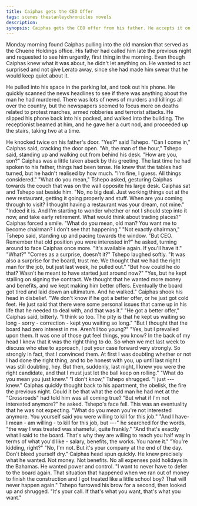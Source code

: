 ```yaml
---
title: Caiphas gets the CEO Offer
tags: scenes thestanleychronicles novels 
description: 
synopsis: Caiphas gets the CEO offer from his father. He accepts it on condition that the powers of the board are limited. ENDS WITH Tshepo accepting his conditions.
---
```


Monday morning found Caiphas pulling into the old mansion that served as the Chuene Holdings office. His father had called him late the previous night and requested to see him urgently, first thing in the morning. Even though Caiphas knew what it was about, he didn't let anything on. He wanted to act surprised and not give Lerato away, since she had made him swear that he would keep quiet about it.

He pulled into his space in the parking lot, and took out his phone. He quickly scanned the news headlines to see if there was anything about the man he had murdered. There was lots of news of murders and killings all over the country, but the newspapers seemed to focus more on deaths related to protest marches, armed robberies and terrorist attacks. He slipped his phone back into his pocked, and walked into the building. The receptionist beamed at him, and he gave her a curt nod, and proceeded up the stairs, taking two at a time.

He knocked twice on his father's door. 
"Yes?" said Tshepo.
"Can I come in," Caiphas said, cracking the door open. 
"Ah, the man of the hour," Tshepo said, standing up and walking out from behind his desk. "How are you, son?"
Caiphas was a little taken aback by this greeting. The last time he had spoken to his father, things had been tense. He knew that the tables had turned, but he hadn't realised by how much.
"I'm fine, I guess. All things considered." 
"What do you mean," Tshepo asked, gesturing Caiphas towards the couch that was on the wall opposite his large desk. Caiphas sat and Tshepo sat beside him.
"No, no big deal. Just working things out at the new restaurant, getting it going properly and stuff. When are you coming through to visit? I thought having a restaurant was your dream, not mine."
"Indeed it is. And I'm starting to wonder whether or not I should step into it now, and take early retirement. What would think about trading places?"
Caiphas forced a smile. "What do you mean, old man? You want me to become chairman? I don't see that happening."
"Not exactly chairman," Tshepo said, standing up and pacing towards the window. "But CEO. Remember that old position you were interested in?" he asked, turning around to face Caiphas once more. "It's available again. If you'll have it."
"What?"
"Comes as a surprise, doesn't it?" Tshepo laughed softly. "It was also a surprise for the board, trust me. We thought that we had the right man for the job, but just last week, he pulled out."
"But how could he do that? Wasn't he meant to have started just around now?"
"Yes, but he kept stalling on signing the contract. We thought that he wanted more money and benefits, and we kept making him better offers. Eventually the board got tired and laid down an ultimatum. And he walked."
Caiphas shook his head in disbelief.
"We don't know if he got a better offer, or he just got cold feet. He just said that there were some personal issues that came up in his life that he needed to deal with, and that was it."
"He got a better offer," Caiphas said, bitterly.
"I think so too. The pity is that he kept us waiting so long - sorry - correction - kept you waiting so long."
"But I thought that the board had zero interest in me. Aren't I too young?"
"Yes, but I prevailed upon them. It was one of those gut feel things, you know? In the back of my head I knew that it was the right thing to do. So when we met last week to discuss who else to approach, I put your case forward very strongly. So strongly in fact, that I convinced them. At first I was doubting whether or not I had done the right thing, and to be honest with you, up until last night I was still doubting, hey. But then, suddenly, last night, I knew you were the right candidate, and that I must just let the ball keep on rolling."
"What do you mean you just knew."
"I don't know," Tshepo shrugged. "I just --- knew."
Caiphas quickly thought back to his apartment, the obelisk, the fire the previous night. Could it be that what the odd man he had met at the "Crossroads" had told him was all coming true?
"But what if I'm not interested anymore?" he asked. Tshepo's face fell. This was an eventuality that he was not expecting.
"What do you mean you're not interested anymore. You yourself said you were willing to kill for this job."
"And I have- I mean - am willing - to kill for this job, but ---" he searched for the words, "the way I was treated was shameful, quite frankly."
"And that's exactly what I said to the board. That's why they are willing to reach you half way in terms of what you'd like - salary, benefits, the works. You name it."
"You're kidding, right?" 
"No, I'm not. But it's your company at the end of the day. Don't bleed yourself dry."
Caiphas head spun quickly. He knew precisely what he wanted. Not money. Not benefits. No all expenses paid holidays in the Bahamas. He wanted power and control.
"I want to never have to defer to the board again. That situation that happened when we ran out of money to finish the construction and I got treated like a little school boy? That will never happen again."
Tshepo furrowed his brow for a second, then looked up and shrugged. 
"It's your call. If that's what you want, that's what you want."